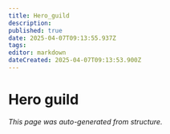 ```yaml
---
title: Hero_guild
description: 
published: true
date: 2025-04-07T09:13:55.937Z
tags: 
editor: markdown
dateCreated: 2025-04-07T09:13:53.900Z
---
```


# Hero guild

*This page was auto-generated from structure.*